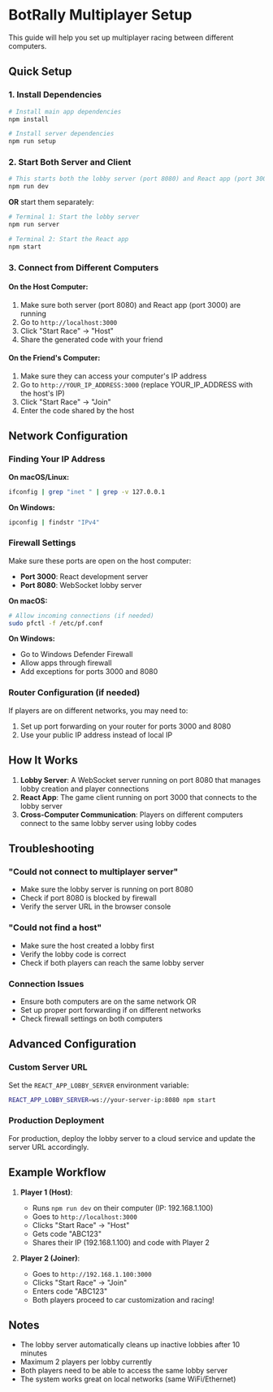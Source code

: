 # BotRally Multiplayer Setup

This guide will help you set up multiplayer racing between different computers.

## Quick Setup

### 1. Install Dependencies
```bash
# Install main app dependencies
npm install

# Install server dependencies
npm run setup
```

### 2. Start Both Server and Client
```bash
# This starts both the lobby server (port 8080) and React app (port 3000)
npm run dev
```

**OR** start them separately:

```bash
# Terminal 1: Start the lobby server
npm run server

# Terminal 2: Start the React app
npm start
```

### 3. Connect from Different Computers

#### On the Host Computer:
1. Make sure both server (port 8080) and React app (port 3000) are running
2. Go to `http://localhost:3000`
3. Click "Start Race" → "Host"
4. Share the generated code with your friend

#### On the Friend's Computer:
1. Make sure they can access your computer's IP address
2. Go to `http://YOUR_IP_ADDRESS:3000` (replace YOUR_IP_ADDRESS with the host's IP)
3. Click "Start Race" → "Join"
4. Enter the code shared by the host

## Network Configuration

### Finding Your IP Address

**On macOS/Linux:**
```bash
ifconfig | grep "inet " | grep -v 127.0.0.1
```

**On Windows:**
```bash
ipconfig | findstr "IPv4"
```

### Firewall Settings

Make sure these ports are open on the host computer:
- **Port 3000**: React development server
- **Port 8080**: WebSocket lobby server

**On macOS:**
```bash
# Allow incoming connections (if needed)
sudo pfctl -f /etc/pf.conf
```

**On Windows:**
- Go to Windows Defender Firewall
- Allow apps through firewall
- Add exceptions for ports 3000 and 8080

### Router Configuration (if needed)

If players are on different networks, you may need to:
1. Set up port forwarding on your router for ports 3000 and 8080
2. Use your public IP address instead of local IP

## How It Works

1. **Lobby Server**: A WebSocket server running on port 8080 that manages lobby creation and player connections
2. **React App**: The game client running on port 3000 that connects to the lobby server
3. **Cross-Computer Communication**: Players on different computers connect to the same lobby server using lobby codes

## Troubleshooting

### "Could not connect to multiplayer server"
- Make sure the lobby server is running on port 8080
- Check if port 8080 is blocked by firewall
- Verify the server URL in the browser console

### "Could not find a host"
- Make sure the host created a lobby first
- Verify the lobby code is correct
- Check if both players can reach the same lobby server

### Connection Issues
- Ensure both computers are on the same network OR
- Set up proper port forwarding if on different networks
- Check firewall settings on both computers

## Advanced Configuration

### Custom Server URL
Set the `REACT_APP_LOBBY_SERVER` environment variable:
```bash
REACT_APP_LOBBY_SERVER=ws://your-server-ip:8080 npm start
```

### Production Deployment
For production, deploy the lobby server to a cloud service and update the server URL accordingly.

## Example Workflow

1. **Player 1 (Host)**:
   - Runs `npm run dev` on their computer (IP: 192.168.1.100)
   - Goes to `http://localhost:3000`
   - Clicks "Start Race" → "Host"
   - Gets code "ABC123"
   - Shares their IP (192.168.1.100) and code with Player 2

2. **Player 2 (Joiner)**:
   - Goes to `http://192.168.1.100:3000`
   - Clicks "Start Race" → "Join"
   - Enters code "ABC123"
   - Both players proceed to car customization and racing!

## Notes

- The lobby server automatically cleans up inactive lobbies after 10 minutes
- Maximum 2 players per lobby currently
- Both players need to be able to access the same lobby server
- The system works great on local networks (same WiFi/Ethernet)